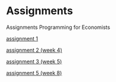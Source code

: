 # Assignments
Assignments Programming for Economists

[assignment 1](http://localhost:8888/notebooks/Assignment_week_2%20(1)-Copy1.ipynb)

[assignment 2 (week 4)](http://localhost:8888/notebooks/Downloads/Assignment_week_4.ipynb)

[assignment 3 (week 5)](http://localhost:8888/notebooks/Downloads/Assignment_week_5.ipynb)

[assignment 5 (week 8)](http://localhost:8888/notebooks/Documents/week%208%20assignment%20programming/assignment5.ipynb)
